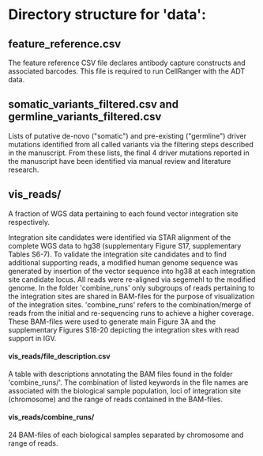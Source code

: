 # Directory structure for 'data':

## feature_reference.csv
The feature reference CSV file declares antibody capture constructs and associated barcodes. This file is required to run CellRanger with the ADT data.

## somatic_variants_filtered.csv and germline_variants_filtered.csv
Lists of putative de-novo ("somatic") and pre-existing ("germline") driver mutations identified from all called variants via the filtering steps described in the manuscript. From these lists, the final 4 driver mutations reported in the manuscript have been identified via manual review and literature research.

## vis_reads/
A fraction of WGS data pertaining to each found vector integration site respectively.

Integration site candidates were identified via STAR alignment of the complete WGS data to hg38 (supplementary Figure S17, supplementary Tables S6-7).
To validate the integration site candidates and to find additional supporting reads, a modified human genome sequence was generated by insertion of the vector sequence into hg38 at each integration site candidate locus. All reads were re-aligned via segemehl to the modified genome.
In the folder 'combine_runs' only subgroups of reads pertaining to the integration sites are shared in BAM-files for the purpose of visualization of the integration sites.
'combine_runs' refers to the combination/merge of reads from the initial and re-sequencing runs to achieve a higher coverage.
These BAM-files were used to generate main Figure 3A and the supplementary Figures S18-20 depicting the integration sites with read support in IGV.

#### vis_reads/file_description.csv
A table with descriptions annotating the BAM files found in the folder 'combine_runs/'.
The combination of listed keywords in the file names are associated with the biological sample population, loci of integration site (chromosome) and the range of reads contained in the BAM-files.

#### vis_reads/combine_runs/
24 BAM-files of each biological samples separated by chromosome and range of reads.
